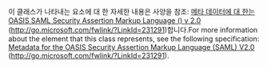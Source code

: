 <span data-ttu-id="2e09b-101">이 클래스가 나타내는 요소에 대 한 자세한 내용은 사양을 참조: [메타 데이터에 대 한는 OASIS SAML Security Assertion Markup Language () v 2.0](http://go.microsoft.com/fwlink/?LinkId=231291) (http://go.microsoft.com/fwlink/?LinkId=231291)합니다.</span><span class="sxs-lookup"><span data-stu-id="2e09b-101">For more information about the element that this class represents, see the following specification: [Metadata for the OASIS Security Assertion Markup Language (SAML) V2.0](http://go.microsoft.com/fwlink/?LinkId=231291) (http://go.microsoft.com/fwlink/?LinkId=231291).</span></span>